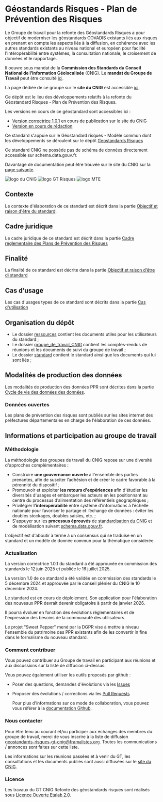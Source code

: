 <MenuSchema />

# Géostandards Risques - Plan de Prévention des Risques

Le Groupe de travail pour la refonte des Géostandards Risques a pour objectif de moderniser les géostandards COVADIS existants liés aux risques en prenant en compte les aspects liés à la diffusion, en cohérence avec les autres standards existants au niveau national et européen pour facilité l'intéropérabilité entre systèmes, la consultation nationale, le croisement de données et le rapportage.

Il oeuvre sous mandat de la **Commission des Standards du Conseil National de l'Information Géolocalisée** (CNIG). Le **mandat du Groupe de Travail** peut être consulté [ici](https://cnig.gouv.fr/IMG/documents_wordpress/2021/10/MandatModernisationStandardsRisque-vf.pdf).

La page dédiée de ce groupe sur le **site du CNIG** est accessible [ici](https://cnig.gouv.fr/gt-risques-a25378.html).

Ce dépôt est le lieu des développements relatifs à la refonte du Géostandard Risques - Plan de Prévention des Risques.

Les versions en cours de ce géostandard sont accessibles ici :

* [Version correctrice 1.0.1](./standard/diffusion/geostandards-risques-ppr-v1.0.1.pdf) en cours de publication sur le site du CNIG
* [Version en cours de rédaction](./standard/Document.md)

Ce standard s'appuie sur le Géostandard risques - Modèle commun dont les développements se déroulent sur le dépôt [Geostandards Risques](https://github.com/cnigfr/Geostandards-Risques)

Ce standard CNIG ne possède pas de schéma de données directement accessible sur schema.data.gouv.fr.

Davantage de documentation peut être trouvée sur le site du CNIG sur la [page suivante](https://cnig.gouv.fr/gt-risques-a25378.html).

![logo du CNIG](./ressources/images/logo-cnig.png)
![logo GT Risques](./ressources/images/logo-gt-risques.png)
![logo MTE](./ressources/images/ministere-de-la-transition-ecologique-et-solidaire_logo.png)

## Contexte

Le contexte d'élaboration de ce standard est décrit dans la partie [Objectif et raison d'être du standard](./standard/Document.md#objectif-et-raison-d%C3%AAtre-du-standard).

## Cadre juridique

Le cadre juridique de ce standard est décrit dans la partie [Cadre réglementaire des Plans de Prévention des Risques](./standard/Document.md#cadre-réglementaire-des-plans-de-prévention-des-risques)

## Finalité

La finalité de ce standard est décrite dans la partie [Objectif et raison d'être di standard](./standard/Document.md#objectif-et-raison-d%C3%AAtre-du-standard)

## Cas d’usage

Les cas d'usages types de ce standard sont décrits dans la partie [Cas d'utilisation](./standard/Document.md#cas-dutilisation)

## Organisation du dépôt

* Le dossier [ressources](ressources) contient les documents utiles pour les utilisateurs du standard ;
* Le dossier [groupe_de_travail_CNIG](groupe_de_travail_CNIG) contient les comptes-rendus de réunions et les documents de suivi du groupe de travail ;
* Le dossier [standard](standard) contient le standard ainsi que les documents qui lui sont liés ;

## Modalités de production des données

Les modalités de production des données PPR sont décrites dans la partie [Cycle de vie des données des données](./standard/Document.md#cycle-de-vie-des-données).

### Données ouvertes

Les plans de prévention des risques sont publiés sur les sites internet des préfectures départementales en charge de l'élaboration de ces données.

## Informations et participation au groupe de travail

### Méthodologie

La méthodologie des groupes de travail du CNIG repose sur une diversité d'approches complémentaires :

* Construire **une gouvernance ouverte** à l'ensemble des parties prenantes, afin de susciter l’adhésion et de créer le cadre favorable à la pérennité du dispositif ;
* Promouvoir et exploiter **les retours d'expériences** afin d'étudier les diversités d'usages et embarquer les acteurs en les positionnant au centre du processus d’alimentation des référentiels géographiques ;
* Privilégier **l’interopérabilité** entre système d'informations à l’échelle nationale pour favoriser le partage et l’échange de données : éviter les doubles stockages, doubles saisies, etc. ;
* S'appuyer sur les **processus éprouvés** de [standardisation du CNIG](http://cnig.gouv.fr/les-standards-cnig-a18959.html#Etapes-de-creation-d-un-Standard-CNIG) et de modélisation suivant [schema.data.gouv.fr](https://guides.etalab.gouv.fr/producteurs-schemas/).

L’objectif est d'aboutir à terme à un consensus qui se traduise en un standard et un modèle de donnée commun pour la thématique considérée.

### Actualisation

La version correctrice 1.0.1 du standard a été approuvée en commission des standards le 12 juin 2025 et publiée le 16 juillet 2025.

La version 1.0 de ce standard a été validée en commission des standards le 5 décembre 2024 et approuvée par le conseil plénier du CNIG le 10 décembre 2024.

Le standard est en cours de déploiement. Son application pour l'élaboration des nouveaux PPR devrait devenir obligatoire à partir de janvier 2026.

Il pourra évoluer en fonction des évolutions réglementaires et de l'expression des besoins de la communauté des utilisateurs.

Le projet "Sweet Pepper" mené par la DGPR vise à mettre à niveau l'ensemble du patrimoine des PPR existants afin de les convertir in fine dans le formalisme du nouveau standard.

### Comment contribuer

Vous pouvez contribuer au Groupe de travail en participant aux réunions et aux discussions sur la liste de diffusion ci-dessus.

Vous pouvez également utiliser les outils proposés par github :

* Poser des questions, demandes d'évolutions via les [Issues](https://github.com/cnigfr/Geostandards-risques-ppr/issues)

* Proposer des évolutions / corrections via les [Pull Requests](https://github.com/cnigfr/Geostandards-risques-ppr/pulls)

  Pour plus d'informations sur ce mode de collaboration, vous pouvez vous référer à la [documentation Github](https://docs.github.com/en/pull-requests/collaborating-with-pull-requests).

### Nous contacter

Pour être tenu au courant et/ou participer aux échanges des membres du groupe de travail, merci de vous inscrire à la liste de diffusion [geostandards-risques-gt-cnig@framalistes.org](https://framalistes.org/sympa/info/geostandards-risques-gt-cnig). Toutes les communications / annonces sont faites sur cette liste.

Les informations sur les réunions passées et à venir du GT, les consultations et les documents publiés sont aussi diffusées sur le [site du CNIG](https://cnig.gouv.fr/gt-risques-a25378.html).

### Licence

Les travaux du GT CNIG Refonte des géostandards risques sont réalisés sous [Licence Ouverte Etalab 2.0](https://www.etalab.gouv.fr/licence-ouverte-open-licence/).
